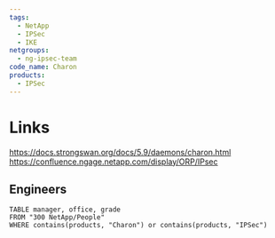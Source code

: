 ```yaml
---
tags:
  - NetApp
  - IPSec
  - IKE
netgroups:
  - ng-ipsec-team
code_name: Charon
products:
  - IPSec
---
```


# Links 
https://docs.strongswan.org/docs/5.9/daemons/charon.html
https://confluence.ngage.netapp.com/display/ORP/IPsec
## Engineers

```dataview
TABLE manager, office, grade
FROM "300 NetApp/People"
WHERE contains(products, "Charon") or contains(products, "IPSec")
```
